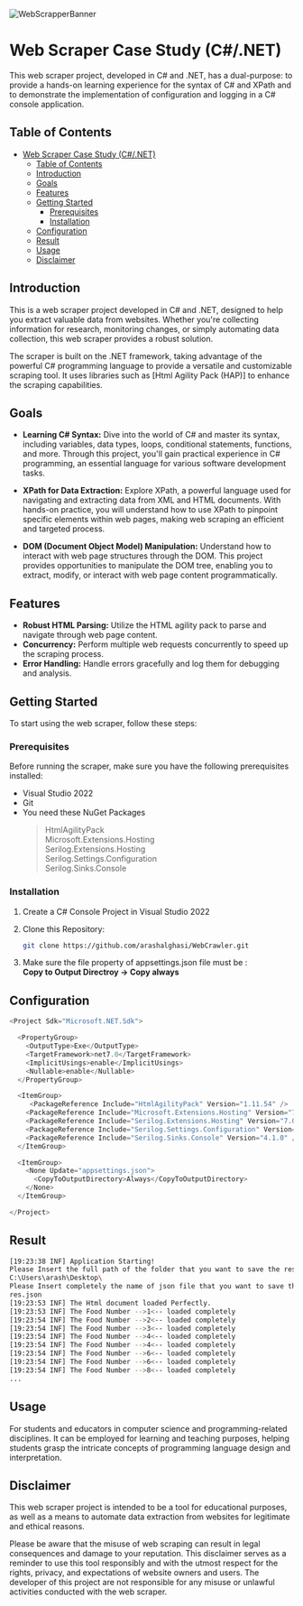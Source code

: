 ![WebScrapperBanner](webScraping.png)
# Web Scraper Case Study (C#/.NET)
This web scraper project, developed in C# and .NET, has a dual-purpose: to provide a hands-on learning experience for the syntax of C# and XPath and to demonstrate the implementation of configuration and logging in a C# console application.

## Table of Contents

- [Web Scraper Case Study (C#/.NET)](#web-scraper-case-study-cnet)
  - [Table of Contents](#table-of-contents)
  - [Introduction](#introduction)
  - [Goals](#goals)
  - [Features](#features)
  - [Getting Started](#getting-started)
    - [Prerequisites](#prerequisites)
    - [Installation](#installation)
  - [Configuration](#configuration)
  - [Result](#result)
  - [Usage](#usage)
  - [Disclaimer](#disclaimer)

## Introduction

This is a web scraper project developed in C# and .NET, designed to help you extract valuable data from websites. Whether you're collecting information for research, monitoring changes, or simply automating data collection, this web scraper provides a robust solution.

The scraper is built on the .NET framework, taking advantage of the powerful C# programming language to provide a versatile and customizable scraping tool. It uses libraries such as [Html Agility Pack (HAP)] to enhance the scraping capabilities.

## Goals  
- **Learning C# Syntax:** Dive into the world of C# and master its syntax, including variables, data types, loops, conditional statements, functions, and more. Through this project, you'll gain practical experience in C# programming, an essential language for various software development tasks.

- **XPath for Data Extraction:** Explore XPath, a powerful language used for navigating and extracting data from XML and HTML documents. With hands-on practice, you will understand how to use XPath to pinpoint specific elements within web pages, making web scraping an efficient and targeted process.

- **DOM (Document Object Model) Manipulation:** Understand how to interact with web page structures through the DOM. This project provides opportunities to manipulate the DOM tree, enabling you to extract, modify, or interact with web page content programmatically.

## Features

- **Robust HTML Parsing:** Utilize the HTML agility pack to parse and navigate through web page content.
- **Concurrency:** Perform multiple web requests concurrently to speed up the scraping process.
- **Error Handling:** Handle errors gracefully and log them for debugging and analysis.

## Getting Started

To start using the web scraper, follow these steps:

### Prerequisites

Before running the scraper, make sure you have the following prerequisites installed:

- Visual Studio 2022
- Git
- You need these NuGet Packages 
	> HtmlAgilityPack  
	> Microsoft.Extensions.Hosting  
	> Serilog.Extensions.Hosting  
	> Serilog.Settings.Configuration  
	> Serilog.Sinks.Console  

### Installation

1. Create a C# Console Project in Visual Studio 2022

2. Clone this Repository:

   ```sh
   git clone https://github.com/arashalghasi/WebCrawler.git 
   ```  

3. Make sure the file property of appsettings.json file must be  :   
__Copy to Output Directroy -> Copy always__
   

## Configuration

```javascript
<Project Sdk="Microsoft.NET.Sdk">

  <PropertyGroup>
	<OutputType>Exe</OutputType>
	<TargetFramework>net7.0</TargetFramework>
	<ImplicitUsings>enable</ImplicitUsings>
	<Nullable>enable</Nullable>
  </PropertyGroup>

  <ItemGroup>
	 <PackageReference Include="HtmlAgilityPack" Version="1.11.54" />
	<PackageReference Include="Microsoft.Extensions.Hosting" Version="7.0.1" />
	<PackageReference Include="Serilog.Extensions.Hosting" Version="7.0.0" />
	<PackageReference Include="Serilog.Settings.Configuration" Version="7.0.1" />
	<PackageReference Include="Serilog.Sinks.Console" Version="4.1.0" />
  </ItemGroup>

  <ItemGroup>
	<None Update="appsettings.json">
	  <CopyToOutputDirectory>Always</CopyToOutputDirectory>
	</None>
  </ItemGroup>

</Project>
```


## Result

```sh
[19:23:38 INF] Application Starting!
Please Insert the full path of the folder that you want to save the result: (Like : C:\Users\arash\Desktop\SimpleWebScraper\)
C:\Users\arash\Desktop\
Please Insert completely the name of json file that you want to save the result: (like : Result.json)
res.json
[19:23:53 INF] The Html document loaded Perfectly.
[19:23:53 INF] The Food Number -->1<-- loaded completely
[19:23:54 INF] The Food Number -->2<-- loaded completely
[19:23:54 INF] The Food Number -->3<-- loaded completely
[19:23:54 INF] The Food Number -->4<-- loaded completely
[19:23:54 INF] The Food Number -->4<-- loaded completely
[19:23:54 INF] The Food Number -->6<-- loaded completely
[19:23:54 INF] The Food Number -->6<-- loaded completely
[19:23:54 INF] The Food Number -->8<-- loaded completely
...
```

## Usage
For students and educators in computer science and programming-related disciplines. It can be employed for learning and teaching purposes, helping students grasp the intricate concepts of programming language design and interpretation.

## Disclaimer
This web scraper project is intended to be a tool for educational purposes, as well as a means to automate data extraction from websites for legitimate and ethical reasons. 

Please be aware that the misuse of web scraping can result in legal consequences and damage to your reputation. This disclaimer serves as a reminder to use this tool responsibly and with the utmost respect for the rights, privacy, and expectations of website owners and users. The developer of this project are not responsible for any misuse or unlawful activities conducted with the web scraper.